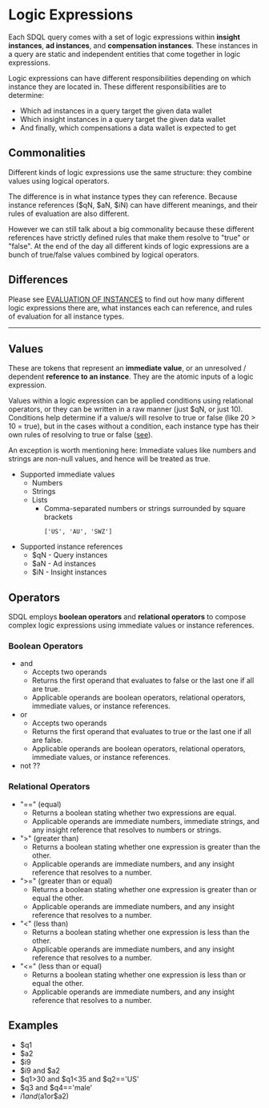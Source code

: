 # Logic Expressions

Each SDQL query comes with a set of logic expressions within **insight instances**, **ad instances**, and **compensation instances**. These instances in a query are static and independent entities that come together in logic expressions.

Logic expressions can have different responsibilities depending on which instance they are located in. These different responsibilities are to determine:
- Which ad instances in a query target the given data wallet
- Which insight instances in a query target the given data wallet
- And finally, which compensations a data wallet is expected to get

## Commonalities

Different kinds of logic expressions use the same structure: they combine values using logical operators.

The difference is in what instance types they can reference. Because instance references ($qN, $aN, $iN) can have different meanings, and their rules of evaluation are also different.

However we can still talk about a big commonality because these different references have strictly defined rules that make them resolve to "true" or "false". At the end of the day all different kinds of logic expressions are a bunch of true/false values combined by logical operators.

## Differences

Please see [EVALUATION OF INSTANCES](</documentation/sdql/EVALUATION OF INSTANCES.md>) to find out how many different logic expressions there are, what instances each can reference, and rules of evaluation for all instance types.

----

## Values

These are tokens that represent an **immediate value**, or an unresolved / dependent **reference to an instance**. They are the atomic inputs of a logic expression.

Values within a logic expression can be applied conditions using relational operators, or they can be written in a raw manner (just $qN, or just 10). Conditions help determine if a value/s will resolve to true or false (like 20 > 10 = true), but in the cases without a condition, each instance type has their own rules of resolving to true or false ([see](</documentation/sdql/EVALUATION OF INSTANCES.md>)).

An exception is worth mentioning here: Immediate values like numbers and strings are non-null values, and hence will be treated as true.

- Supported immediate values
    - Numbers
    - Strings
    - Lists
      - Comma-separated numbers or strings surrounded by square brackets
        ```
        ['US', 'AU', 'SWZ']
        ```
- Supported instance references
    - $qN - Query instances
    - $aN - Ad instances
    - $iN - Insight instances

## Operators

SDQL employs **boolean operators** and **relational operators** to compose complex logic expressions using immediate values or instance references.

### Boolean Operators
- and
  - Accepts two operands
  - Returns the first operand that evaluates to false or the last one if all are true.
  - Applicable operands are boolean operators, relational operators, immediate values, or instance references.
- or
  - Accepts two operands
  - Returns the first operand that evaluates to true or the last one if all are false.
  - Applicable operands are boolean operators, relational operators, immediate values, or instance references.
- not ??

### Relational Operators

- "==" (equal)
  - Returns a boolean stating whether two expressions are equal.
  - Applicable operands are immediate numbers, immediate strings, and any insight reference that resolves to numbers or strings.
- ">" (greater than)
  - Returns a boolean stating whether one expression is greater than the other.
  - Applicable operands are immediate numbers, and any insight reference that resolves to a number.
- ">=" (greater than or equal)
  - Returns a boolean stating whether one expression is greater than or equal the other.
  - Applicable operands are immediate numbers, and any insight reference that resolves to a number.
- "<" (less than)
  - Returns a boolean stating whether one expression is less than the other.
  - Applicable operands are immediate numbers, and any insight reference that resolves to a number.
- "<=" (less than or equal)
  - Returns a boolean stating whether one expression is less than or equal the other.
  - Applicable operands are immediate numbers, and any insight reference that resolves to a number.

## Examples

- $q1
- $a2
- $i9
- $i9 and $a2
- $q1>30 and $q1<35 and $q2=='US'
- $q3 and $q4=='male'
- $i1 and ($a1or$a2)
